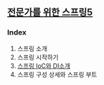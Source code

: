 ## [전문가를 위한 스프링5](http://www.kyobobook.co.kr/product/detailViewKor.laf?ejkGb=KOR&mallGb=KOR&barcode=9791160508864&orderClick=LEa&Kc=) 
### Index
1. 스프링 소개
2. 스프링 시작하기
3. [스프링 IoC와 DI소개](https://github.com/backend-study-repo/CleanUp-SpringFramework/tree/main/%EC%8A%A4%ED%94%84%EB%A7%81%20IoC%EC%99%80%20DI%EC%86%8C%EA%B0%9C)
4. 스프링 구성 상세와 스프링 부트
